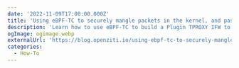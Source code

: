 ```yaml
---
date: '2022-11-09T17:00:00.000Z'
title: 'Using eBPF-TC to securely mangle packets in the kernel, and pass them to my secure networking application'
description: 'Learn how to use eBPF-TC to build a Plugin TPROXY IFW to steer traffic to a target application'
ogImage: ogimage.webp
externalUrl: 'https://blog.openziti.io/using-ebpf-tc-to-securely-mangle-packets-in-the-kernel-and-pass-them-to-my-secure-networking-application'
categories:
  - How-To
---
```

